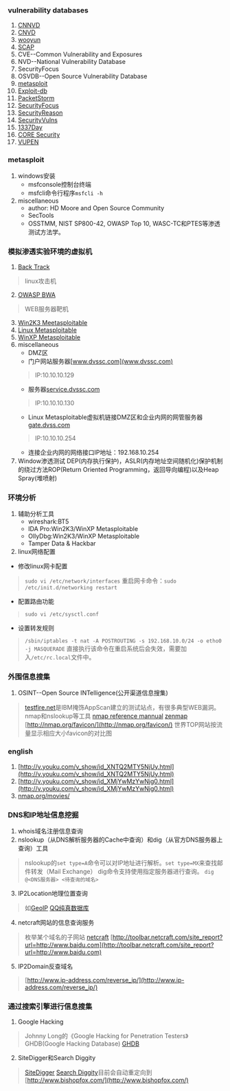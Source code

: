 ### vulnerability databases
1.  [CNNVD](http://www.cnnvd.org.cn)
2.  [CNVD](http://www.cnvd.org.cn)
3.  [wooyun](http://www.wooyun.org)
4.  [SCAP](http://www.scap.org.cn)
5.  CVE--Common Vulnerability and Exposures
6.  NVD--National Vulnerability Database
7.  SecurityFocus
8.  OSVDB--Open Source Vulnerability Database
9.  [metasploit](www.metasploit.com/modules)
10. [Exploit-db](www.exploit-db.com)
11. [PacketStorm](packetstormsecurity.org)
12. [SecurityFocus](www.securityfocus.com/bid)
13. [SecurityReason](securityreason.com/exploit_alert/)
14. [SecurityVulns](securityvluns.com/exploits)
15. [1337Day](1337day.com)
16. [CORE Security](www.coresecurity.com)
17. [VUPEN](www.vupen.com)

### metasploit
1.  windows安装
    *   msfconsole控制台终端
    *   msfcli命令行程序`msfcli -h`
2.  miscellaneous
    *   author: HD Moore and Open Source Community
    *   SecTools
    *   OSSTMM, NIST SP800-42, OWASP Top 10, WASC-TC和PTES等渗透测试方法学。

### 模拟渗透实验环境的虚拟机
1.  [Back Track](http://www.backtrack-linux.org/)
>   linux攻击机

2.  [OWASP BWA](http://code.google.com/p/owaspbwa/)
>   WEB服务器靶机

3.  [Win2K3 Meetasploitable](http://netsec.ccert.edu.cn/hacking/book/)
4.  [Linux Metasploitable](http://sourceforge.net/projects/metasploitable)
5.  [WinXP Metasploitable](http://netsec.ccert.edu.cn/hacking/book/)
6.  miscellaneous
    *   DMZ区
    *   门户网站服务器[www.dvssc.com](www.dvssc.com)
    >   IP:10.10.10.129
    *   服务器[service.dvssc.com](service.dvssc.com)
    >   IP:10.10.10.130
    *   Linux Metasploitable虚拟机链接DMZ区和企业内网的网管服务器[gate.dvss.com](gate.dvss.com)
    >   IP:10.10.10.254
    *   连接企业内网的网络接口IP地址：192.168.10.254
7.  Window渗透测试
DEP(内存执行保护)，ASLR(内存地址空间随机化)保护机制的绕过方法ROP(Return Oriented Programming，返回导向编程)以及Heap Spray(堆喷射)

### 环境分析
1.  辅助分析工具
    *   wireshark:BT5
    *   IDA Pro:Win2K3/WinXP Metasploitable
    *   OllyDbg:Win2K3/WinXP Metasploitable
    *   Tamper Data & Hackbar
2.  linux网络配置
*   修改linux网卡配置
>   `sudo vi /etc/network/interfaces`
>   重启网卡命令：`sudo /etc/init.d/networking restart`

*  配置路由功能
>   `sudo vi /etc/sysctl.conf`

*   设置转发规则
>   `/sbin/iptables -t nat -A POSTROUTING -s 192.168.10.0/24 -o etho0 -j MASQUERADE`
>   直接执行该命令在重启系统后会失效，需要加入`/etc/rc.local`文件中。

### 外围信息搜集
1.  OSINT--Open Source INTelligence(公开渠道信息搜集)
>   [testfire.net](testfire.net)是IBM掩饰AppScan建立的测试站点，有很多典型WEB漏洞。
>   nmap和nslookup等工具
>   [nmap reference mannual](http://nmap.org/book/man.html)
>   [zenmap](http://nmap.org/book/zenmap.html)
>   [http://nmap.org/favicon/](http://nmap.org/favicon/)
>   世界TOP网站按流量显示相应大小favicon的对比图

### english
1.  [http://v.youku.com/v_show/id_XNTQ2MTY5NjUy.html](http://v.youku.com/v_show/id_XNTQ2MTY5NjUy.html)
2.  [http://v.youku.com/v_show/id_XMjYwMzYwNjg0.html](http://v.youku.com/v_show/id_XMjYwMzYwNjg0.html)
3.  [nmap.org/movies/](nmap.org/movies/)

### DNS和IP地址信息挖掘
1.  whois域名注册信息查询
2.  nslookup（从DNS解析服务器的Cache中查询）和dig（从官方DNS服务器上查询）工具
>   nslookup的`set type=A`命令可以对IP地址进行解析。`set type=MX`来查找邮件转发（Mail Exchange）
>   dig命令支持使用指定服务器进行查询。
>   `dig @<DNS服务器> <待查询的域名>`

3.  IP2Location地理位置查询
>   如[GeoIP](http://www.maxmind.com)
>   [QQ纯真数据库](http://www.cz88.net)

4.  netcraft网站的信息查询服务
>   枚举某个域名的子网站
>   [netcraft](http://searchdns.netcraft.com/)
>   [http://toolbar.netcraft.com/site_report?url=http://www.baidu.com](http://toolbar.netcraft.com/site_report?url=http://www.baidu.com)

5.  IP2Domain反查域名
>   [http://www.ip-address.com/reverse_ip/](http://www.ip-address.com/reverse_ip/)

### 通过搜索引擎进行信息搜集
1.  Google Hacking
>   Johnny Long的《Google Hacking for Penetration Testers》
>   GHDB(Google Hacking Database)
>   [GHDB](http://www.exploit-db.com/google-dorks)

2.  SiteDigger和Search Diggity
>   [SiteDigger](http://www.mcafee.com/us/downloads/free-tools/sitedigger.aspx)
>   [Search Diggity](http://www.stachliu.com)目前会自动重定向到[http://www.bishopfox.com/](http://www.bishopfox.com/)

